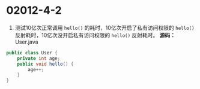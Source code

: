 # 02012-4-2
1. 测试10亿次正常调用 `hello()` 的耗时，10亿次开启了私有访问权限的 `hello()` 反射耗时，10亿次没开启私有访问权限的 `hello()` 反射耗时。
**源码：** User.java
```java
public class User {
    private int age;
    public void hello() {
        age++;
    }
}
```